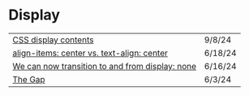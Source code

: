 # Display

|                                                                                                                |         |
| -------------------------------------------------------------------------------------------------------------- | ------- |
| [CSS display contents](https://app.daily.dev/posts/css-display-contents-rtl9mzrfu)                             | 9/8/24  |
| [align-items: center vs. text-align: center](https://kyleshevlin.com/align-items-center-vs-text-align-center/) | 6/18/24 |
| [We can now transition to and from display: none](https://www.youtube.com/watch?v=vmDEHAzj2XE)                 | 6/16/24 |
| [The Gap](https://ishadeed.com/article/the-gap/#the-gap-property)                                              | 6/3/24  |
